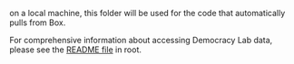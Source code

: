 

on a local machine, this folder will be used for the code that automatically pulls from Box. 

For comprehensive information about accessing Democracy Lab data, please see the [README file](https://github.com/stephbuon/democracy-lab/blob/main/README.md) in root. 
